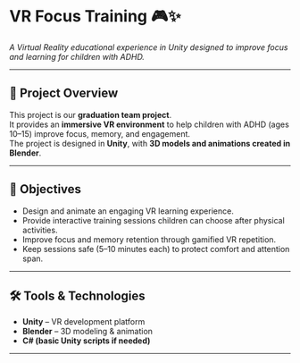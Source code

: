 # VR Focus Training 🎮✨
*A Virtual Reality educational experience in Unity designed to improve focus and learning for children with ADHD.*

---

## 📖 Project Overview  
This project is our **graduation team project**.  
It provides an **immersive VR environment** to help children with ADHD (ages 10–15) improve focus, memory, and engagement.  
The project is designed in **Unity**, with **3D models and animations created in Blender**.  

---

## 🎯 Objectives  
- Design and animate an engaging VR learning experience.  
- Provide interactive training sessions children can choose after physical activities.  
- Improve focus and memory retention through gamified VR repetition.  
- Keep sessions safe (5–10 minutes each) to protect comfort and attention span.  

---

## 🛠️ Tools & Technologies  
- **Unity** – VR development platform  
- **Blender** – 3D modeling & animation  
- **C# (basic Unity scripts if needed)**  

---




